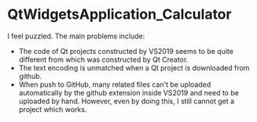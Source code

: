 # QtWidgetsApplication_Calculator

I feel puzzled. The main problems include:
* The code of Qt projects constructed by VS2019 seems to be quite different from which was constructed by Qt Creator.
* The text encoding is unmatched when a Qt project is downloaded from github.
* When push to GitHub, many related files can't be uploaded automatically by the github extension inside VS2019 and need to be uploaded by hand. However, even by doing this, I still cannot get a project which works.
